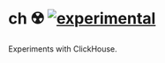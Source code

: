 # ch ☢️ [![experimental](https://img.shields.io/badge/-lab-blueviolet)](https://go-faster.org/docs/projects/status#experimental)

Experiments with ClickHouse.